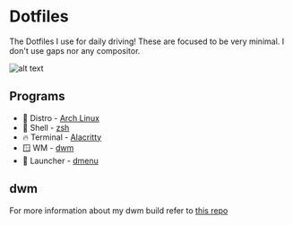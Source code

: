# Dotfiles

The Dotfiles I use for daily driving! These are focused to be very minimal. I don't use gaps nor any compositor. 

![alt text](https://i.imgur.com/0UnwRb6.png)

## Programs

* 🐧 Distro - [Arch Linux](https://archlinux.org/)
* 🐚 Shell - [zsh](https://www.zsh.org/) 
* 🔥 Terminal - [Alacritty](https://wiki.archlinux.org/title/Alacritty)
* 🪟 WM - [dwm](https://dwm.suckless.org/)
* 🚀 Launcher - [dmenu](https://tools.suckless.org/dmenu/)

## dwm 

For more information about my dwm build refer to [this repo](https://github.com/yukiTRV/dwm)
